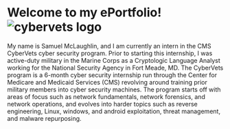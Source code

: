# Welcome to my ePortfolio!![cybervets logo](https://user-images.githubusercontent.com/106770874/171731474-46e38e5b-0837-4254-bdee-0c74bca947a7.jpg)

My name is Samuel McLaughlin, and I am currently an intern in the CMS CyberVets cyber security program. Prior to starting this internship, I was active-duty military in the Marine Corps as a Cryptologic Language Analyst working for the National Security Agency in Fort Meade, MD. The CyberVets program is a 6-month cyber security internship run through the Center for Medicare and Medicaid Services (CMS) revolving around training prior military members into cyber security machines. The program starts off with areas of focus such as network fundamentals, network forensics, and network operations, and evolves into harder topics such as reverse engineering, Linux, windows, and android exploitation, threat management, and malware repurposing.  
